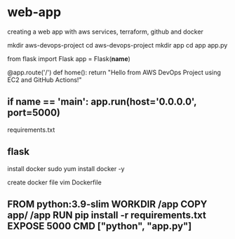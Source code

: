 # web-app
creating a web app with aws services, terraform, github and docker 

mkdir aws-devops-project
cd aws-devops-project
mkdir app
cd app
app.py

from flask import Flask
app = Flask(__name__)

@app.route('/')
def home():
    return "Hello from AWS DevOps Project using EC2 and GitHub Actions!"

if __name__ == '__main__':
    app.run(host='0.0.0.0', port=5000)
-------------------------------------------------------------------------------------------------
requirements.txt

flask
---------------------------------------------------------------------------------------
install docker
sudo yum install docker -y

create docker file
vim Dockerfile

FROM python:3.9-slim
WORKDIR /app
COPY app/ /app
RUN pip install -r requirements.txt
EXPOSE 5000
CMD ["python", "app.py"]
---------------------------------------------------------------------------

